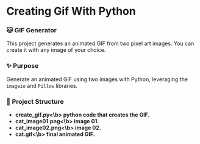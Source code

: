 # Creating Gif With Python

### 🐱 GIF Generator

This project generates an animated GIF from two pixel art images. You can create it with any image of your choice.

### ✨ Purpose

Generate an animated GIF using two images with Python, leveraging the `imageio` and `Pillow` libraries.

### 📁 Project Structure
 - <b>create_gif.py<\b> python code that creates the GIF.
 - <b>cat_image01.png<\b> image 01.
 - <b>cat_image02.png<\b> image 02.
 - <b>cat.gif<\b> final animated GIF.
